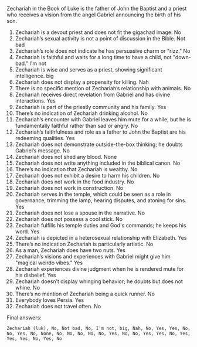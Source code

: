 Zechariah in the Book of Luke is the father of John the Baptist and a priest who receives a vision from the angel Gabriel announcing the birth of his son.

1. Zechariah is a devout priest and does not fit the gigachad image. No
2. Zechariah’s sexual activity is not a point of discussion in the Bible. Not bad
3. Zechariah’s role does not indicate he has persuasive charm or "rizz." No
4. Zechariah is faithful and waits for a long time to have a child, not "down-bad." I'm not
5. Zechariah is wise and serves as a priest, showing significant intelligence. big
6. Zechariah does not display a propensity for killing. Nah
7. There is no specific mention of Zechariah’s relationship with animals. No
8. Zechariah receives direct revelation from Gabriel and has divine interactions. Yes
9. Zechariah is part of the priestly community and his family. Yes
10. There’s no indication of Zechariah drinking alcohol. No
11. Zechariah’s encounter with Gabriel leaves him mute for a while, but he is fundamentally faithful rather than sad or angry. No
12. Zechariah’s faithfulness and role as a father to John the Baptist are his redeeming qualities. Yes
13. Zechariah does not demonstrate outside-the-box thinking; he doubts Gabriel’s message. No
14. Zechariah does not shed any blood. None
15. Zechariah does not write anything included in the biblical canon. No
16. There’s no indication that Zechariah is wealthy. No
17. Zechariah does not exhibit a desire to harm his children. No
18. Zechariah does not work in the food industry. No
19. Zechariah does not work in construction. No
20. Zechariah serves in the temple, which could be seen as a role in governance, trimming the lamp, hearing disputes, and atoning for sins. Yes
21. Zechariah does not lose a spouse in the narrative. No
22. Zechariah does not possess a cool stick. No
23. Zechariah fulfills his temple duties and God's commands; he keeps his word. Yes
24. Zechariah is depicted in a heterosexual relationship with Elizabeth. Yes
25. There’s no indication Zechariah is particularly artistic. No
26. As a man, Zechariah does have two nuts. Yes
27. Zechariah’s visions and experiences with Gabriel might give him "magical weirdo vibes." Yes
28. Zechariah experiences divine judgment when he is rendered mute for his disbelief. Yes
29. Zechariah doesn’t display whinging behavior; he doubts but does not whine. No
30. There’s no mention of Zechariah being a quick runner. No
31. Everybody loves Persia. Yes
32. Zechariah does not travel often. No

Final answers:

```Zechariah (luk), No, Not bad, No, I'm not, big, Nah, No, Yes, Yes, No, No, Yes, No, None, No, No, No, No, No, Yes, No, No, Yes, Yes, No, Yes, Yes, Yes, No, Yes, No```
